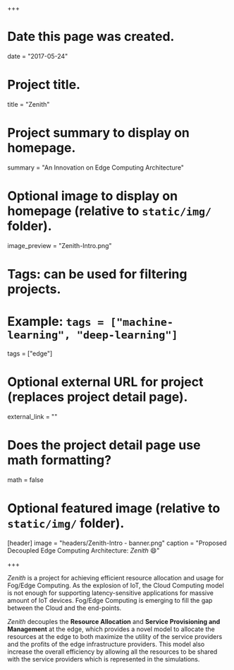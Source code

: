 +++
# Date this page was created.
date = "2017-05-24"

# Project title.
title = "Zenith"

# Project summary to display on homepage.
summary = "An Innovation on Edge Computing Architecture"

# Optional image to display on homepage (relative to `static/img/` folder).
image_preview = "Zenith-Intro.png"

# Tags: can be used for filtering projects.
# Example: `tags = ["machine-learning", "deep-learning"]`
tags = ["edge"]

# Optional external URL for project (replaces project detail page).
external_link = ""

# Does the project detail page use math formatting?
math = false

# Optional featured image (relative to `static/img/` folder).
[header]
image = "headers/Zenith-Intro - banner.png"
caption = "Proposed Decoupled Edge Computing Architecture: *Zenith* :smile:"

+++

*Zenith* is a project for achieving efficient resource allocation and usage for Fog/Edge Computing. As the explosion of IoT, the Cloud Computing model is not enough for supporting latency-sensitive applications for massive amount of IoT devices. 
Fog/Edge Computing is emerging to fill the gap between the Cloud and the end-points. 

*Zenith* decouples the **Resource Allocation** and **Service Provisioning and Management** at the edge, which provides a novel model to allocate the resources at the edge to both maximize the utility of the service providers and the profits of the edge infrastructure providers. This model also increase the overall efficiency by allowing all the resources to be shared with the service providers which is represented in the simulations. 